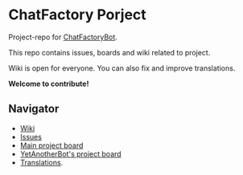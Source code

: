 # ChatFactory Porject

Project-repo for [ChatFactoryBot](https://t.me/ChatFactoryBot).

This repo contains issues, boards and wiki related to project.

Wiki is open for everyone. You can also fix and improve translations. 

**Welcome to contribute!**

## Navigator

* [Wiki](https://github.com/vd2org/chatfactory-project/wiki)
* [Issues](https://github.com/vd2org/chatfactory-project/issues)
* [Main project board](https://github.com/vd2org/chatfactory-project/projects/1)
* [YetAnotherBot's project board](https://github.com/vd2org/chatfactory-project/projects/2)
* [Translations](https://github.com/vd2org/chatfabric-templates).

